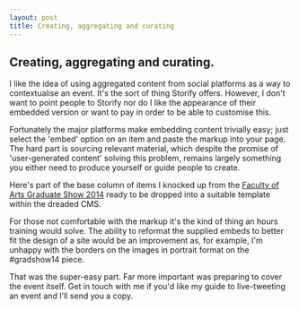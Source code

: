 ```yaml
---
layout: post
title: Creating, aggregating and curating
---
```


## Creating, aggregating and curating.

I like the idea of using aggregated content from social platforms as a way to contextualise an event. It's the sort of thing Storify offers. However, I don't want to point people to Storify nor do I like the appearance of their embedded version or want to pay in order to be able to customise this. 

Fortunately the major platforms make embedding content trivially easy; just select the 'embed' option on an item and paste the markup into your page.  The hard part is sourcing relevant material, which despite the promise of 'user-generated content' solving this problem, remains largely something you either need to produce yourself or guide people to create.

Here's part of the base column of items I knocked up from the [Faculty of Arts Graduate Show 2014](http://markhigginson.co.uk/pages/gradshow14_test.html) ready to be dropped into a suitable template within the dreaded CMS.

For those not comfortable with the markup it's the kind of thing an hours training would solve. The ability to reformat the supplied embeds to better fit the design of a site would be an improvement as, for example, I'm unhappy with the borders on the images in portrait format on the #gradshow14 piece.

That was the super-easy part. Far more important was preparing to cover the event itself. Get in touch with me if you'd like my guide to live-tweeting an event and I'll send you a copy.